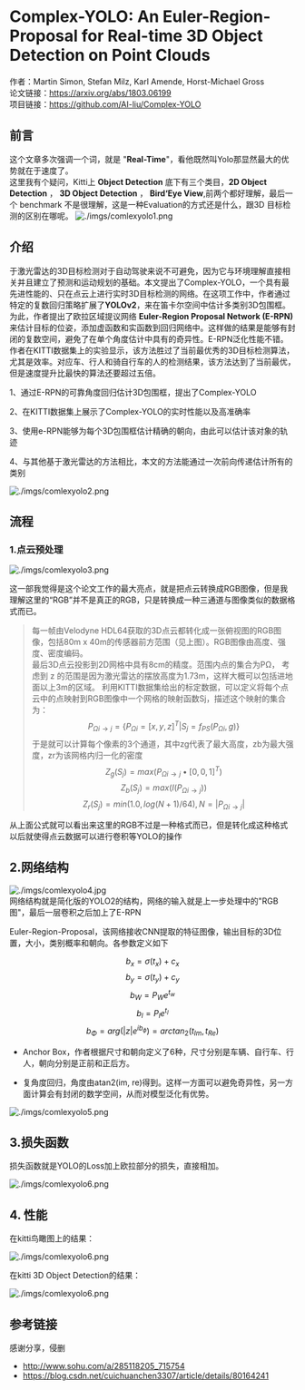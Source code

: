 # Complex-YOLO: An Euler-Region-Proposal for Real-time 3D Object Detection on Point Clouds

作者：Martin Simon, Stefan Milz, Karl Amende, Horst-Michael Gross  
论文链接：https://arxiv.org/abs/1803.06199  
项目链接：https://github.com/AI-liu/Complex-YOLO

## 前言

这个文章多次强调一个词，就是 "**Real-Time**"，看他既然叫Yolo那显然最大的优势就在于速度了。  
这里我有个疑问，Kitti上  **Object Detection** 底下有三个类目，**2D Object Detection** ， **3D Object Detection** ， **Bird‘Eye View**,前两个都好理解，最后一个 benchmark 不是很理解，这是一种Evaluation的方式还是什么，跟3D 目标检测的区别在哪呢。
![./imgs/comlexyolo1.png](./imgs/complexyolo1.png "./imgs/complexyolo1.png")

## 介绍

于激光雷达的3D目标检测对于自动驾驶来说不可避免，因为它与环境理解直接相关并且建立了预测和运动规划的基础。本文提出了Complex-YOLO，一个具有最先进性能的、只在点云上进行实时3D目标检测的网络。在这项工作中，作者通过特定的复数回归策略扩展了**YOLOv2**，来在笛卡尔空间中估计多类别3D包围框。为此，作者提出了欧拉区域提议网络 **Euler-Region Proposal Network (E-RPN)** 来估计目标的位姿，添加虚函数和实函数到回归网络中。这样做的结果是能够有封闭的复数空间，避免了在单个角度估计中具有的奇异性。E-RPN泛化性能不错。作者在KITTI数据集上的实验显示，该方法胜过了当前最优秀的3D目标检测算法，尤其是效率。对应车、行人和骑自行车的人的检测结果，该方法达到了当前最优，但是速度提升比最快的算法还要超过五倍。

1、通过E-RPN的可靠角度回归估计3D包围框，提出了Complex-YOLO

2、在KITTI数据集上展示了Complex-YOLO的实时性能以及高准确率

3、使用e-RPN能够为每个3D包围框估计精确的朝向，由此可以估计该对象的轨迹

4、与其他基于激光雷达的方法相比，本文的方法能通过一次前向传递估计所有的类别

![./imgs/comlexyolo2.png](./imgs/complexyolo2.png "./imgs/complexyolo2.png")

## 流程
### 1.点云预处理
![./imgs/comlexyolo3.png](./imgs/complexyolo3.png "./imgs/complexyolo3.png")

这一部我觉得是这个论文工作的最大亮点，就是把点云转换成RGB图像，但是我理解这里的“RGB”并不是真正的RGB，只是转换成一种三通道与图像类似的数据格式而已。

>每一帧由Velodyne HDL64获取的3D点云都转化成一张俯视图的RGB图像，包括80m x 40m的传感器前方范围（见上图）。RGB图像由高度、强度、密度编码。  
最后3D点云投影到2D网格中具有8cm的精度。范围内点的集合为PΩ，  考虑到 z 的范围是因为激光雷达的摆放高度为1.73m，这样大概可以包括进地面以上3m的区域。
利用KITTI数据集给出的标定数据，可以定义将每个点云中的点映射到RGB图像中一个网格的映射函数Sj，描述这个映射的集合为：  
$$ P_{Ωi→j} = \{ P_{Ωi} = [x,y,z]^{T}|S_{j} = f_{PS}(P_{Ωi},g)\} $$ 
于是就可以计算每个像素的3个通道，其中zg代表了最大高度，zb为最大强度，zr为该网格内归一化的密度
$$ Z_{g}(S_{j}) = max(P_{\Omega i \to j} \bullet[0,0,1]^{T})$$
$$ Z_{b}(S_{j}) = max(I(P_{\Omega i \to j}))$$
$$ Z_{r}(S_{j}) = min(1.0,log(N+1)/64),N = |P_{\Omega i \to j}|$$

从上面公式就可以看出来这里的RGB不过是一种格式而已，但是转化成这种格式以后就使得点云数据可以进行卷积等YOLO的操作

## 2.网络结构

![./imgs/comlexyolo4.jpg](./imgs/complexyolo4.jpg "./imgs/complexyolo4.jpg")  
网络结构就是简化版的YOLO2的结构，网络的输入就是上一步处理中的"RGB图"，最后一层卷积之后加上了E-RPN

Euler-Region-Proposal，该网络接收CNN提取的特征图像，输出目标的3D位置，大小，类别概率和朝向。各参数定义如下  

 $$b_{x} = \sigma(t_{x})+c_{x}  $$
 $$b_{y} = \sigma(t_{y})+c_{y}  $$
 $$b_{W} = P_{W}e^{t_{w}}  $$
 $$b_{l} = P_{l}e^{t_{l}}  $$
 $$b_{\Phi} = arg(|z|e^{ib_{\phi}})=arctan_{2}(t_{Im},t_{Re})  $$  

- Anchor Box，作者根据尺寸和朝向定义了6种，尺寸分别是车辆、自行车、行人，朝向分别是正前和正后方。
 
- 复角度回归，角度由atan2(im, re)得到。这样一方面可以避免奇异性，另一方面计算会有封闭的数学空间，从而对模型泛化有优势。
 
![./imgs/comlexyolo5.png](./imgs/complexyolo5.png "./imgs/complexyolo5.png")  
## 3.损失函数

损失函数就是YOLO的Loss加上欧拉部分的损失，直接相加。

![./imgs/comlexyolo6.png](./imgs/complexyolo6.png "./imgs/complexyolo6.png")  

## 4. 性能

在kitti鸟瞰图上的结果： 

![./imgs/comlexyolo6.png](./imgs/complexyolo8.png "./imgs/complexyolo6.png")  

在kitti 3D Object Detection的结果： 

![./imgs/comlexyolo6.png](./imgs/complexyolo9.png "./imgs/complexyolo6.png") 

## 参考链接
感谢分享，侵删
- http://www.sohu.com/a/285118205_715754
- https://blog.csdn.net/cuichuanchen3307/article/details/80164241
